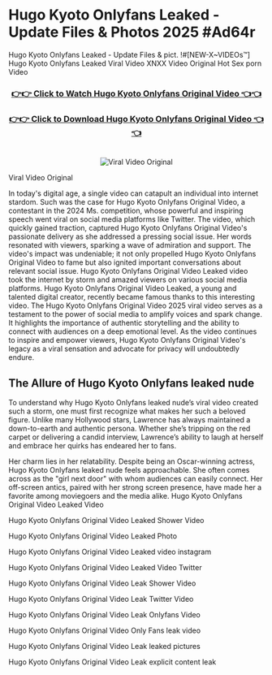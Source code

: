 # Hugo Kyoto Onlyfans Leaked - Update Files & Photos 2025 #Ad64r

Hugo Kyoto Onlyfans Leaked - Update Files & pict. !#[NEW-X~VIDEOs™] Hugo Kyoto Onlyfans Leaked Viral Video XNXX Video Original Hot Sex porn Video
<br>
<div align="center">
<h3><a href="https://links2leaks.com?utm_source=hugokyoto&utm_medium=gitlong" rel="nofollow">👉👉 Click to Watch Hugo Kyoto Onlyfans Original Video 👈👈</a></h3>
<h3><a href="https://links2leaks.com?utm_source=hugokyoto&utm_medium=gitlong" rel="nofollow">👉👉 Click to Download Hugo Kyoto Onlyfans Original Video 👈👈</a></h3>
<br>
<a href="https://links2leaks.com?utm_source=hugokyoto&utm_medium=gitlong" rel="nofollow"><img src="https://i.ibb.co/Gkj2r4b/banner.png" alt="Viral Video Original" style="max-width: 100%; display: inline-block;" data-target="animated-image.originalImage"></a>
</div>

Viral Video Original

In today's digital age, a single video can catapult an individual into internet stardom. Such was the case for Hugo Kyoto Onlyfans Original Video, a contestant in the 2024 Ms. competition, whose powerful and inspiring speech went viral on social media platforms like Twitter.
The video, which quickly gained traction, captured Hugo Kyoto Onlyfans Original Video's passionate delivery as she addressed a pressing social issue. Her words resonated with viewers, sparking a wave of admiration and support. The video's impact was undeniable; it not only propelled Hugo Kyoto Onlyfans Original Video to fame but also ignited important conversations about relevant social issue.
Hugo Kyoto Onlyfans Original Video Leaked video took the internet by storm and amazed viewers on various social media platforms. Hugo Kyoto Onlyfans Original Video Leaked, a young and talented digital creator, recently became famous thanks to this interesting video.
The Hugo Kyoto Onlyfans Original Video 2025 viral video serves as a testament to the power of social media to amplify voices and spark change. It highlights the importance of authentic storytelling and the ability to connect with audiences on a deep emotional level. As the video continues to inspire and empower viewers, Hugo Kyoto Onlyfans Original Video's legacy as a viral sensation and advocate for privacy will undoubtedly endure.

<h2>The Allure of Hugo Kyoto Onlyfans leaked nude</h2>


To understand why Hugo Kyoto Onlyfans leaked nude’s viral video created such a storm, one must first recognize what makes her such a beloved figure. Unlike many Hollywood stars, Lawrence has always maintained a down-to-earth and authentic persona. Whether she’s tripping on the red carpet or delivering a candid interview, Lawrence’s ability to laugh at herself and embrace her quirks has endeared her to fans.

Her charm lies in her relatability. Despite being an Oscar-winning actress, Hugo Kyoto Onlyfans leaked nude feels approachable. She often comes across as the "girl next door" with whom audiences can easily connect. Her off-screen antics, paired with her strong screen presence, have made her a favorite among moviegoers and the media alike.
Hugo Kyoto Onlyfans Original Video Leaked Video

Hugo Kyoto Onlyfans Original Video Leaked Shower Video

Hugo Kyoto Onlyfans Original Video Leaked Photo

Hugo Kyoto Onlyfans Original Video Leaked video instagram

Hugo Kyoto Onlyfans Original Video Leaked Video Twitter

Hugo Kyoto Onlyfans Original Video Leak Shower Video

Hugo Kyoto Onlyfans Original Video Leak Twitter Video

Hugo Kyoto Onlyfans Original Video Leak Onlyfans Video

Hugo Kyoto Onlyfans Original Video Only Fans leak video

Hugo Kyoto Onlyfans Original Video Leak leaked pictures

Hugo Kyoto Onlyfans Original Video Leak explicit content leak